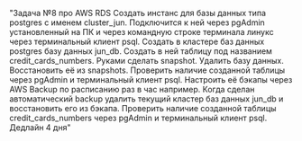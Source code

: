 "Задача №8 про AWS RDS  Создать инстанс для базы данных типа postgres с именем cluster_jun. Подключится к ней через pgAdmin установленный на ПК и через командную строке терминала линукс через терминальный клиент psql. Cоздать в кластере баз данных postgres базу данных jun_db. Создать в ней таблицу под названием credit_cards_numbers.   Руками сделать snapshot. Удалить базу данных. Восстановить её из snapshots. Проверить наличие созданной таблицы через pgAdmin и терминальный клиент psql.  Настроить её бэкапы через AWS Backup по расписанию раз в час например. Когда сделан автоматический backup удалить текущий кластер баз данных jun_db и восстановить его из бэкапа. Проверить наличие созданной таблицы credit_cards_numbers через pgAdmin и терминальный клиент psql. Дедлайн 4 дня"